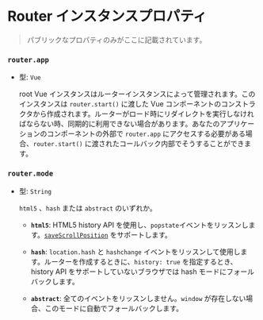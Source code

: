 # Router インスタンスプロパティ

> パブリックなプロパティのみがここに記載されています。

### `router.app`

- 型: `Vue`

  root Vue インスタンスはルーターインスタンスによって管理されます。このインスタンスは `router.start()` に渡した Vue コンポーネントのコンストラクタから作成されます。ルーターがロード時にリダイレクトを実行しなければならない時、同期的に利用できない場合があります。あなたのアプリケーションのコンポーネントの外部で `router.app` にアクセスする必要がある場合、`router.start()` に渡されたコールバック内部でそうすることができます。

### `router.mode`

- 型: `String`

  `html5` 、`hash` または `abstract` のいずれか。

  - **`html5`**: HTML5 history API を使用し、`popstate`イベントをリッスンします。[`saveScrollPosition`](../options.html#savescrollposition) をサポートします。

  - **`hash`**: `location.hash` と `hashchange` イベントをリッスンして使用します。ルーターを作成するときに、`history: true` を指定するとき、history API をサポートしていないブラウザでは hash モードにフォールバックします。

  - **`abstract`**: 全てのイベントをリッスンしません。`window` が存在しない場合、このモードに自動でフォールバックします。
